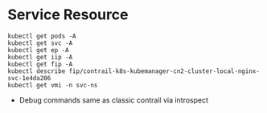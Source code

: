 # Service Resource

```
kubectl get pods -A
kubectl get svc -A
kubectl get ep -A
kubectl get iip -A
kubectl get fip -A
kubectl describe fip/contrail-k8s-kubemanager-cn2-cluster-local-nginx-svc-1e4da206
kubectl get vmi -n svc-ns
```

* Debug commands same as classic contrail via introspect

```
```
